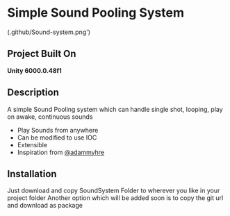 # Simple Sound Pooling System

(.github/Sound-system.png')

## Project Built On
**Unity 6000.0.48f1**


## Description

A simple Sound Pooling system which can handle single shot, looping, play on awake, continuous sounds
- Play Sounds from anywhere
- Can be modified to use IOC
- Extensible
- Inspiration from [@adammyhre](https://github.com/adammyhre)

## Installation
Just download and copy SoundSystem Folder to wherever you like in your project folder
Another option which will be added soon is to copy the git url and download as package
